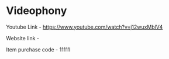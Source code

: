 # Videophony

Youtube Link - https://www.youtube.com/watch?v=j12wuxMblV4

Website link - 

Item purchase code - 11111
